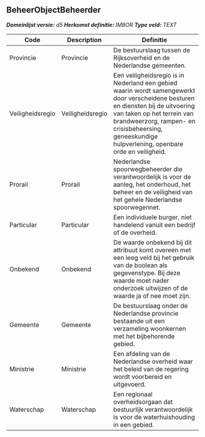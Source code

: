 ﻿## BeheerObjectBeheerder

*__Domeinlijst versie:__ d5*
*__Herkomst definitie:__ IMBOR*
*__Type veld:__ TEXT*

|__Code__ |__Description__ |__Definitie__	|
|	---	|	---	|   ---	| 
| Provincie | Provincie | De bestuurslaag tussen de Rijksoverheid en de Nederlandse gemeenten. |
| Veiligheidsregio | Veiligheidsregio | Een veiligheidsregio is in Nederland een gebied waarin wordt samengewerkt door verscheidene besturen en diensten bij de uitvoering van taken op het terrein van brandweerzorg, rampen- en crisisbeheersing, geneeskundige hulpverlening, openbare orde en veiligheid. |
| Prorail | Prorail | Nederlandse spoorwegbeheerder die verantwoordelijk is voor de aanleg, het onderhoud, het beheer en de veiligheid van het gehele Nederlandse spoorwegennet. |
| Particular | Particular | Een individuele burger, niet handelend vanuit een bedrijf of de overheid. |
| Onbekend | Onbekend | De waarde onbekend bij dit attribuut komt overeen met een leeg veld bij het gebruik van de boolean als gegevenstype. Bij deze waarde moet nader onderzoek uitwijzen of de waarde ja of nee moet zijn. |
| Gemeente | Gemeente | De bestuurslaag onder de Nederlandse provincie bestaande uit een verzameling woonkernen met het bijbehorende gebied. |
| Ministrie | Ministrie | Een afdeling van de Nederlandse overheid waar het beleid van de regering wordt voorbereid en uitgevoerd. |
| Waterschap | Waterschap | Een regionaal overheidsorgaan dat bestuurlijk verantwoordelijk is voor de waterhuishouding in een gebied. |
